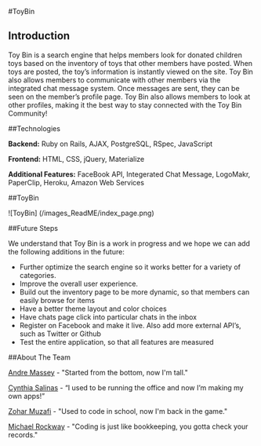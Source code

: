 #ToyBin

## Introduction

Toy Bin is a search engine that helps members look for donated children toys based on the inventory of toys that other members have posted. When toys are posted, the toy’s information is instantly viewed on the site. Toy Bin also allows members to communicate with other members via the integrated chat message system. Once messages are sent, they can be seen on the member’s profile page. Toy Bin also allows members to look at other profiles, making it the best way to stay connected with the Toy Bin Community! 

##Technologies

**Backend:** Ruby on Rails, AJAX, PostgreSQL, RSpec, JavaScript

**Frontend:** HTML, CSS, jQuery, Materialize

**Additional Features:** FaceBook API, Integerated Chat Message, LogoMakr, PaperClip, Heroku, Amazon Web Services 

##ToyBin 

![ToyBin] (/images_ReadME/index_page.png)

##Future Steps

We understand that Toy Bin is a work in progress and we hope we can add the following additions in the future: 

*	Further optimize the search engine so it works better for a variety of categories. 
*	Improve the overall user experience. 
*	Build out the inventory page to be more dynamic, so that members can easily browse for items
*	Have a better theme layout and color choices
*	Have chats page click into particular chats in the inbox
*	Register on Facebook and make it live. Also add more external API’s, such as Twitter or Github 
*	Test the entire application, so that all features are measured


##About The Team 
	
 [Andre Massey](https://www.linkedin.com/in/andremassey1) - "Started from the bottom, now I'm tall."

 [Cynthia Salinas](https://www.linkedin.com/in/cynthiagsalinas) - “I used to be running the office and now I’m making my own apps!”

[Zohar Muzafi](https://www.linkedin.com/in/zoharmuzafi) - "Used to code in school, now I'm back in the game."
	
[Michael Rockway](https://www.linkedin.com/in/mrockway) - "Coding is just like bookkeeping, you gotta check your records."